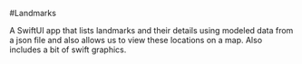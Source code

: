 #Landmarks

A SwiftUI app that lists landmarks and their details using modeled data from a json file and also allows us to view these locations on a map.  Also includes a bit of swift graphics.
